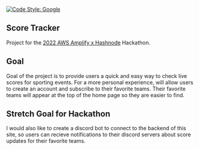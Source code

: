 [![Code Style: Google](https://img.shields.io/badge/code%20style-google-blueviolet.svg)](https://github.com/google/gts)

## Score Tracker

Project for the [2022 AWS Amplify x Hashnode](https://townhall.hashnode.com/aws-amplify-hackathon?source=discord) Hackathon.

## Goal
Goal of the project is to provide users a quick and easy way to check live scores for sporting events.
For a more personal experience, will allow users to create an account and subscribe to their favorite teams. Their favorite teams will appear at the top of the home page so they are easier to find.

## Stretch Goal for Hackathon
I would also like to create a discord bot to connect to the backend of this site, so users can recieve notifications to their discord servers about score updates for their favorite teams.